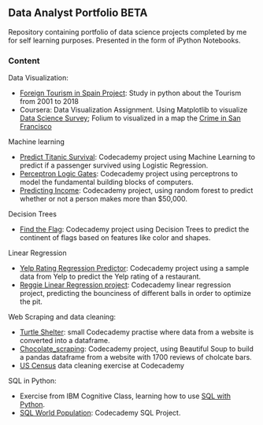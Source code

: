 ## Data Analyst Portfolio ****BETA****

Repository containing portfolio of data science projects completed by me for self learning purposes. Presented in the form of iPython Notebooks.


### Content


Data Visualization:
- [Foreign Tourism in Spain Project](https://github.com/sgarciapuga/portfolio/blob/master/spaintourism/SpainTourism.ipynb): Study in python about the Tourism from 2001 to 2018
- Coursera: Data Visualization Assignment. Using Matplotlib to visualize [Data Science Survey](https://github.com/sgarciapuga/portfolio/blob/master/Data_Visualization/Survey_Data_Visualization.ipynb); Folium to visualized in a map the [Crime in San Francisco](https://github.com/sgarciapuga/portfolio/blob/master/Data_Visualization/Survey_Data_Visualization.ipynb)

Machine learning
- [Predict Titanic Survival](https://github.com/sgarciapuga/portfolio/blob/master/titanic/Titanic.ipynb): Codecademy project using Machine Learning to predict if a passenger survived using Logistic Regression.
- [Perceptron Logic Gates](https://github.com/sgarciapuga/portfolio/blob/master/Perceptron_Logic_Gates/Perceptron_Logic_Gates.ipynb): Codecademy project using perceptrons to model the fundamental building blocks of computers.
- [Predicting Income](https://github.com/sgarciapuga/portfolio/blob/master/Predicting_Income_with_Random_Forests/Predicting_Income_Random_Forest.ipynb): Codecademy project, using random forest to predict whether or not a person makes more than $50,000.

Decision Trees
- [Find the Flag](https://github.com/sgarciapuga/portfolio/blob/master/find_the_flag/Find_The_Flag.ipynb): Codecademy project using Decision Trees to predict the continent of flags based on features like color and shapes.

Linear Regression
- [Yelp Rating Regression Predictor](https://github.com/sgarciapuga/portfolio/blob/master/yelp_regression/yelp_regression.ipynb): Codecademy project using a sample data from Yelp to predict the Yelp rating of a restaurant.
- [Reggie Linear Regression project](https://github.com/sgarciapuga/portfolio/blob/master/Reggies_Linear_Regression/Reggie_Linear_Regression_Skeleton.ipynb): Codecademy linear regression project, predicting the bounciness of different balls in order to optimize the pit.

Web Scraping and data cleaning:
- [Turtle Shelter](https://github.com/sgarciapuga/portfolio/blob/master/Web_scraping/Turtle_Shelter.ipynb): small Codecademy practise where data from a website is converted into a dataframe.
- [Chocolate_scraping](https://github.com/sgarciapuga/portfolio/blob/master/Web_scraping/Chocolate_Scraping.ipynb): Codecademy project, using Beautiful Soup to build a pandas dataframe from a website with 1700 reviews of cholcate bars.
- [US Census](https://github.com/sgarciapuga/portfolio/blob/master/us_census/US_Census.ipynb) data cleaning exercise at Codecademy

SQL in Python:
- Exercise from IBM Cognitive Class, learning how to use [SQL with Python](https://github.com/sgarciapuga/portfolio/blob/master/SQL_Python/DB0201EN-Week4-2-2-PeerAssign-v5-py.ipynb).
- [SQL World Population](https://github.com/sgarciapuga/portfolio/blob/master/World_Population_SQL_Practice/SQL%20World%20Population.ipynb): Codecademy SQL Project.